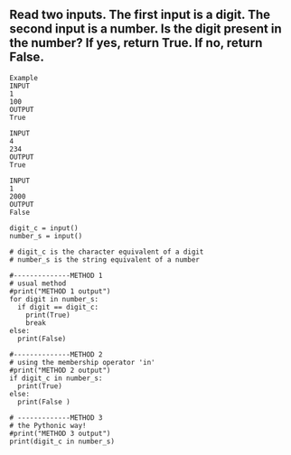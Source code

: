 ## Read two inputs. The first input is a digit. The second input is a number. Is the digit present in the number? If yes, return True. If no, return False.
```
Example 
INPUT
1
100
OUTPUT
True

INPUT
4
234
OUTPUT
True

INPUT
1
2000
OUTPUT
False
```
```
digit_c = input()
number_s = input() 

# digit_c is the character equivalent of a digit  
# number_s is the string equivalent of a number 

#--------------METHOD 1 
# usual method 
#print("METHOD 1 output")
for digit in number_s: 
  if digit == digit_c:
    print(True)
    break
else:
  print(False)
  
#--------------METHOD 2 
# using the membership operator 'in' 
#print("METHOD 2 output")
if digit_c in number_s: 
  print(True)
else:
  print(False )
  
# -------------METHOD 3
# the Pythonic way! 
#print("METHOD 3 output")
print(digit_c in number_s) 
```
